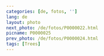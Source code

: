 ```yaml
---
categories: [de, fotos, '']
lang: de
layout: photo
next_photo: /de/fotos/P0000022.html
picname: P0000025
prev_photo: /de/fotos/P0000024.html
tags: [Trees]
---
```

